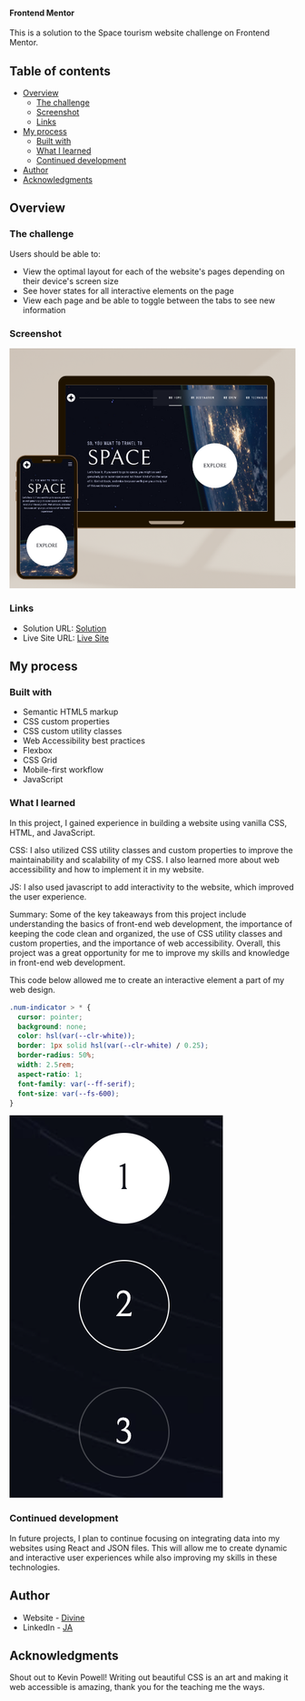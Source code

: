 #### Frontend Mentor
This is a solution to the Space tourism website challenge on Frontend Mentor.

## Table of contents

- [Overview](#overview)
  - [The challenge](#the-challenge)
  - [Screenshot](#screenshot)
  - [Links](#links)
- [My process](#my-process)
  - [Built with](#built-with)
  - [What I learned](#what-i-learned)
  - [Continued development](#continued-development)
- [Author](#author)
- [Acknowledgments](#acknowledgments)

## Overview

### The challenge

Users should be able to:

- View the optimal layout for each of the website's pages depending on their device's screen size
- See hover states for all interactive elements on the page
- View each page and be able to toggle between the tabs to see new information

### Screenshot

![](./assets/demo.png)

### Links

- Solution URL: [Solution](https://github.com/earthlydev/Space-Tourism-Website/)
- Live Site URL: [Live Site](https://earthlydev.github.io/Space-Tourism-Website/)

## My process

### Built with

- Semantic HTML5 markup
- CSS custom properties
- CSS custom utility classes
- Web Accessibility best practices
- Flexbox
- CSS Grid
- Mobile-first workflow
- JavaScript

### What I learned

In this project, I gained experience in building a website using vanilla CSS, HTML, and JavaScript.

CSS: I also utilized CSS utility classes and custom properties to improve the maintainability and scalability of my CSS. I also learned more about web accessibility and how to implement it in my website.

JS: I also used javascript to add interactivity to the website, which improved the user experience.

Summary: Some of the key takeaways from this project include understanding the basics of front-end web development, the importance of keeping the code clean and organized, the use of CSS utility classes and custom properties, and the importance of web accessibility. Overall, this project was a great opportunity for me to improve my skills and knowledge in front-end web development.

This code below allowed me to create an interactive element a part of my web design.

```css
.num-indicator > * {
  cursor: pointer;
  background: none;
  color: hsl(var(--clr-white));
  border: 1px solid hsl(var(--clr-white) / 0.25);
  border-radius: 50%;
  width: 2.5rem;
  aspect-ratio: 1;
  font-family: var(--ff-serif);
  font-size: var(--fs-600);
}
```

![](./assets/interactive-tabs.png)

### Continued development

In future projects, I plan to continue focusing on integrating data into my websites using React and JSON files. This will allow me to create dynamic and interactive user experiences while also improving my skills in these technologies.

## Author

- Website - [Divine](https://earthlydev.netlify.app/)
- LinkedIn - [JA](https://www.linkedin.com/in/earthlydev/)

## Acknowledgments

Shout out to Kevin Powell! 
Writing out beautiful CSS is an art and making it web accessible is amazing, thank you for the teaching me the ways.
